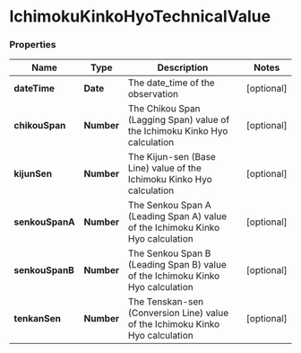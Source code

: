 # IchimokuKinkoHyoTechnicalValue

### Properties
Name | Type | Description | Notes
------------ | ------------- | ------------- | -------------
**dateTime** | **Date** | The date_time of the observation | [optional] 
**chikouSpan** | **Number** | The Chikou Span (Lagging Span) value of the Ichimoku Kinko Hyo calculation | [optional] 
**kijunSen** | **Number** | The Kijun-sen (Base Line) value of the Ichimoku Kinko Hyo calculation | [optional] 
**senkouSpanA** | **Number** | The Senkou Span A (Leading Span A) value of the Ichimoku Kinko Hyo calculation | [optional] 
**senkouSpanB** | **Number** | The Senkou Span B (Leading Span B) value of the Ichimoku Kinko Hyo calculation | [optional] 
**tenkanSen** | **Number** | The Tenskan-sen (Conversion Line) value of the Ichimoku Kinko Hyo calculation | [optional] 



